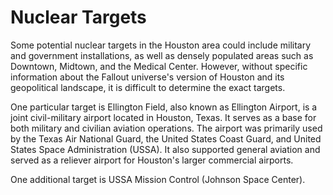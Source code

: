 # Nuclear Targets

Some potential nuclear targets in the Houston area could include military and
government installations, as well as densely populated areas such as Downtown, Midtown, and the Medical Center. However,
without specific information about the Fallout universe's version of Houston and its geopolitical landscape, it is
difficult to determine the exact targets.

One particular target is Ellington Field, also known as Ellington Airport, is a joint civil-military airport located in
Houston, Texas. It serves as a base for both military and civilian aviation operations. The airport was primarily used
by
the Texas Air National Guard, the United States Coast Guard, and United States Space Administration (USSA). It also
supported general aviation and served as a reliever airport for Houston's larger commercial airports.

One additional target is USSA Mission Control (Johnson Space Center).